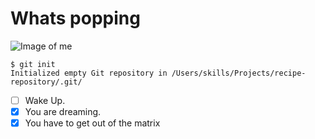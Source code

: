 # Whats popping
![Image of me](https://www.letseatcake.com/wp-content/uploads/2021/07/Funny-Memes-44.jpg)
```
$ git init
Initialized empty Git repository in /Users/skills/Projects/recipe-repository/.git/
```
- [ ] Wake Up.
- [x] You are dreaming.
- [x] You have to get out of the matrix
